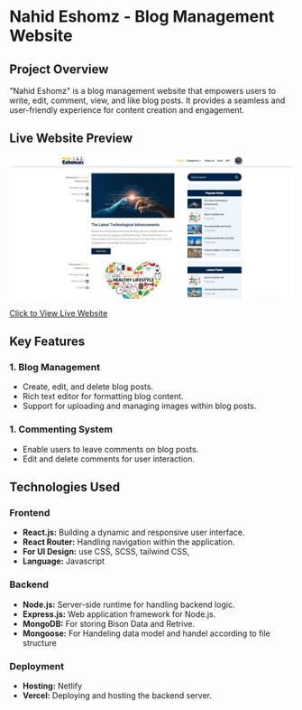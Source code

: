 # Nahid Eshomz - Blog Management Website

## Project Overview

"Nahid Eshomz" is a blog management website that empowers users to write, edit, comment, view, and like blog posts. It provides a seamless and user-friendly experience for content creation and engagement.

## Live Website Preview

[![Project Screenshot](https://github.com/Nahid4306053/DoShomaz-client/blob/4195602a0afcf7aee3273f8dfb26387489432315/public/full_web_preview.jpg)](https://doshomaz.netlify.app/)

[Click to View Live Website](https://doshomaz.netlify.app/)

## Key Features


### 1. Blog Management

- Create, edit, and delete blog posts.
- Rich text editor for formatting blog content.
- Support for uploading and managing images within blog posts.

### 1. Commenting System

- Enable users to leave comments on blog posts.
- Edit and delete comments for user interaction.


## Technologies Used

### Frontend

- **React.js:** Building a dynamic and responsive user interface.
- **React Router:** Handling navigation within the application.
- **For UI Design:** use CSS, SCSS, tailwind CSS,
- **Language:** Javascript

### Backend

- **Node.js:** Server-side runtime for handling backend logic.
- **Express.js:** Web application framework for Node.js.
- **MongoDB:** For storing Bison Data and Retrive.
- **Mongoose:** For Handeling data model and handel according to file structure 

### Deployment
- **Hosting:** Netlify
- **Vercel:** Deploying and hosting the backend server.
